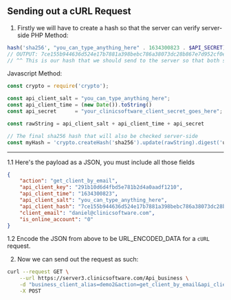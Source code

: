 
## Sending out a cURL Request

1. Firstly we will have to create a hash so that the server can verify server-side
PHP Method:
```php
hash('sha256', "you_can_type_anything_here" . 1634300823 . $API_SECRET))
// OUTPUT: 7ce155b944636d524e17b7881a398bebc786a38073dc28b867e7d952cf0ebb46
// ^^ This is our hash that we should send to the server so that both sides can verify^^
```
Javascript Method:
```js
const crypto = require('crypto');

const api_client_salt = "you_can_type_anything_here";
const api_client_time = (new Date()).toString()
const api_secret      = "your_clinicsoftware_client_secret_goes_here"; // This is the most important

const rawString = api_client_salt + api_client_time + api_secret

// The final sha256 hash that will also be checked server-side
const myHash = 'crypto.createHash('sha256').update(rawString).digest('utf-8');
```
---
1.1 Here's the payload as a JSON, you must include all those fields
```json
{
    "action": "get_client_by_email",
    "api_client_key": "291b10d6d4fbd5e781b2d4a0aadf1210",
    "api_client_time": "1634300823",
    "api_client_salt": "you_can_type_anything_here",
    "api_client_hash": "7ce155b944636d524e17b7881a398bebc786a38073dc28b867e7d952cf0ebb46",
    "client_email": "daniel@clinicsoftware.com",
    "is_online_account": "0"
}
```

1.2 Encode the JSON from above to be URL_ENCODED_DATA for a `cURL` request.

2. Now we can send out the request as such:
```bash
curl --request GET \
    --url https://server3.clinicsoftware.com/Api_business \
    -d "business_client_alias=demo2&action=get_client_by_email&api_client_hash=7ce155b944636d524e17b7881a398bebc786a38073dc28b867e7d952cf0ebb46&api_client_key=291b10d6d4fbd5e781b2d4a0aadf1210&api_client_salt=you_can_type_anything_here&api_client_time=1634300823&client_email=daniel%40clinicsoftware.com&is_online_account=0" \
    -X POST
```
